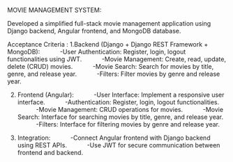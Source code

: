 MOVIE MANAGEMENT SYSTEM:

Developed a simplified full-stack movie management application using Django backend, Angular frontend, and MongoDB database.
 
Acceptance Criteria :
1.Backend (Django + Django REST Framework + MongoDB):
      -User Authentication: Register, login, logout functionalities using JWT.
      -Movie Management: Create, read, update, delete (CRUD) movies.
      -Movie Search: Search for movies by title, genre, and release year.
      -Filters: Filter movies by genre and release year.

      
2. Frontend (Angular):
      -User Interface: Implement a responsive user interface.
      -Authentication: Register, login, logout functionalities.
      -Movie Management: CRUD operations for movies.
      -Movie Search: Interface for searching movies by title, genre, and release year.
      -Filters: Interface for filtering movies by genre and release year.

   
4. Integration:
      -Connect Angular frontend with Django backend using REST APIs.
      -Use JWT for secure communication between frontend and backend.
